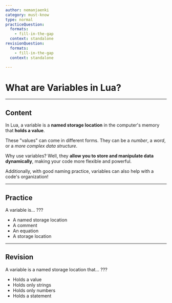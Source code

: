 ```yaml
---
author: nemanjaenki
category: must-know
type: normal
practiceQuestion:
  formats:
    - fill-in-the-gap
  context: standalone
revisionQuestion:
  formats:
    - fill-in-the-gap
  context: standalone

---
```


# What are Variables in Lua?

---

## Content

In Lua, a variable is a **named storage location** in the computer's memory that **holds a value**.

These "values" can come in different forms. They can be a *number*, a *word*, or a *more complex data structure*. 

Why use variables? Well, they **allow you to store and manipulate data dynamically**, making your code more flexible and powerful. 

Additionally, with good naming practice, variables can also help with a code's organization!

---

## Practice

A variable is... ???

- A named storage location
- A comment
- An equation
- A storage location

---

## Revision

A variable is a named storage location that... ??? 

- Holds a value
- Holds only strings
- Holds only numbers
- Holds a statement